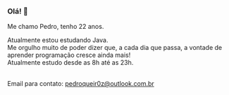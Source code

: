 ### Olá! 👋

Me chamo Pedro, tenho 22 anos.

Atualmente estou estudando Java.<br />
Me orgulho muito de poder dizer que, a cada dia que passa, a vontade de aprender programação cresce ainda mais!<br />
Atualmente estudo desde as 8h até as 23h.<br /><br />

Email para contato: pedroqueir0z@outlook.com.br
